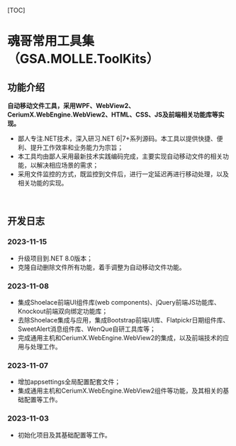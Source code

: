 [TOC]

# 魂哥常用工具集（GSA.MOLLE.ToolKits）

## 功能介绍

**自动移动文件工具，采用WPF、WebView2、CeriumX.WebEngine.WebView2、HTML、CSS、JS及前端相关功能库等实现。**

- 鄙人专注.NET技术，深入研习.NET 6|7+系列源码。本工具以提供快捷、便利、提升工作效率和业务能力为宗旨；
- 本工具均由鄙人采用最新技术实践编码完成，主要实现自动移动文件的相关功能，以解决相应场景的需求；
- 采用文件监控的方式，既监控到文件后，进行一定延迟再进行移动处理，以及相关功能的实现。

<br>

## 开发日志

### 2023-11-15
- 升级项目到.NET 8.0版本；
- 克隆自动删除文件所有功能，着手调整为自动移动文件功能。

### 2023-11-08
- 集成Shoelace前端UI组件库(web components)、jQuery前端JS功能库、Knockout前端双向绑定功能库；
- 去除Shoelace集成与应用，集成Bootstrap前端UI库、Flatpickr日期组件库、SweetAlert消息组件库、WenQue自研工具库等；
- 完成通用主机和CeriumX.WebEngine.WebView2的集成，以及前端技术的应用与处理工作。

### 2023-11-07
- 增加appsettings全局配置配套文件；
- 集成通用主机和CeriumX.WebEngine.WebView2组件等功能，及其相关的基础配置等工作。

### 2023-11-03
- 初始化项目及其基础配置等工作。
